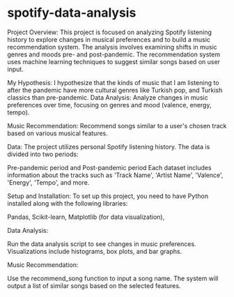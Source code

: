 # spotify-data-analysis
Project Overview:
This project is focused on analyzing Spotify listening history to explore changes in musical preferences and to build a music recommendation system. The analysis involves examining shifts in music genres and moods pre- and post-pandemic. The recommendation system uses machine learning techniques to suggest similar songs based on user input.

My Hypothesis: I hypothesize that the kinds of music that I am listening to after the pandemic have more cultural genres like Turkish pop, and Turkish classics than pre-pandemic. 
Data Analysis: Analyze changes in music preferences over time, focusing on genres and mood (valence, energy, tempo).

Music Recommendation: Recommend songs similar to a user's chosen track based on various musical features.

Data:
The project utilizes personal Spotify listening history. The data is divided into two periods:

Pre-pandemic period and
Post-pandemic period
Each dataset includes information about the tracks such as 'Track Name', 'Artist Name', 'Valence', 'Energy', 'Tempo', and more.

Setup and Installation:
To set up this project, you need to have Python installed along with the following libraries:

Pandas,
Scikit-learn,
Matplotlib (for data visualization),

Data Analysis:

Run the data analysis script to see changes in music preferences.
Visualizations include histograms, box plots, and bar graphs.

Music Recommendation:

Use the recommend_song function to input a song name.
The system will output a list of similar songs based on the selected features.
